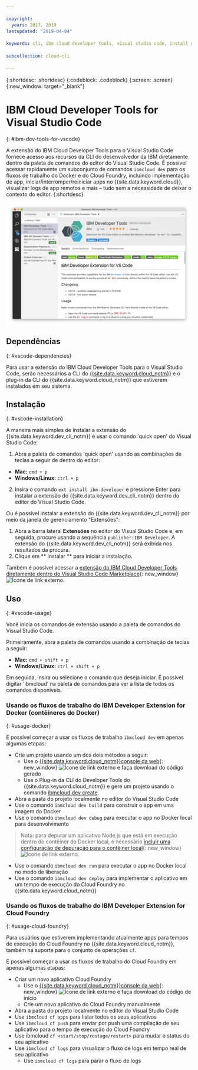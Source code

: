 ```yaml
---

copyright:
  years: 2017, 2019
lastupdated: "2019-04-04"

keywords: cli, ibm cloud developer tools, visual studio code, install developer tools, developer extension, vscode cli, vscode plugin, cloud foundry vscode

subcollection: cloud-cli

---
```


{:shortdesc: .shortdesc}
{:codeblock: .codeblock}
{:screen: .screen}
{:new_window: target="_blank"}

# IBM Cloud Developer Tools for Visual Studio Code
{: #ibm-dev-tools-for-vscode}

A extensão do IBM Cloud Developer Tools para o Visual Studio Code fornece acesso aos recursos da CLI do desenvolvedor da IBM diretamente dentro da paleta de comandos do editor do Visual Studio Code. É possível acessar rapidamente um subconjunto de comandos `ibmcloud dev` para os fluxos de trabalho do Docker e do Cloud Foundry, incluindo implementação de app, iniciar/interromper/reiniciar apps no {{site.data.keyword.cloud}}, visualizar logs de app remotos e mais – tudo sem a necessidade de deixar o contexto do editor.
{:shortdesc}

![Captura de tela da tela de download da extensão IBM Developer Tools.](vscode.png "Tela de download da extensão dentro do Visual Studio Code")

## Dependências
{: #vscode-dependencies}

Para usar a extensão do IBM Cloud Developer Tools para o Visual Studio Code, serão necessários a CLI do [{{site.data.keyword.cloud_notm}}](/docs/cli?topic=cloud-cli-ibmcloud-cli#ibmcloud-cli) e o plug-in da CLI do {{site.data.keyword.cloud_notm}} que estiverem instalados em seu sistema.

## Instalação
{: #vscode-installation}

A maneira mais simples de instalar a extensão do {{site.data.keyword.dev_cli_notm}} é usar o comando 'quick open' do Visual Studio Code:

1. Abra a paleta de comandos 'quick open' usando as combinações de teclas a seguir de dentro do editor:

  * **Mac:** `cmd + p`
  * **Windows/Linux:** `ctrl + p`

2. Insira o comando `ext install ibm-developer` e pressione Enter para instalar a extensão do {{site.data.keyword.dev_cli_notm}} dentro do editor do Visual Studio Code.

Ou é possível instalar a extensão do {{site.data.keyword.dev_cli_notm}} por meio da janela de gerenciamento "Extensões":

1. Abra a barra lateral **Extensões** no editor do Visual Studio Code e, em seguida, procure usando a sequência `publisher:IBM Developer`. A extensão do {{site.data.keyword.dev_cli_notm}} será exibida nos resultados da procura.  
2. Clique em  ** Instalar **  para iniciar a instalação.

Também é possível acessar a [extensão do IBM Cloud Developer Tools diretamente dentro do Visual Studio Code Marketplace](https://marketplace.visualstudio.com/items?itemName=IBM.ibm-developer){: new_window} ![Ícone de link externo](../../icons/launch-glyph.svg "Ícone de link externo").

## Uso
{: #vscode-usage}

Você inicia os comandos de extensão usando a paleta de comandos do Visual Studio Code.

Primeiramente, abra a paleta de comandos usando a combinação de teclas a seguir:

* **Mac:** `cmd + shift + p`
* **Windows/Linux:** `ctrl + shift + p`

Em seguida, insira ou selecione o comando que deseja iniciar. É possível digitar 'ibmcloud' na paleta de comandos para ver a lista de todos os comandos disponíveis.

### Usando os fluxos de trabalho do IBM Developer Extension for Docker (contêineres do Docker)
{: #usage-docker}

É possível começar a usar os fluxos de trabalho `ibmcloud dev` em apenas algumas etapas:
* Crie um projeto usando um dos dois métodos a seguir:
  * Use o [{{site.data.keyword.cloud_notm}}console da web](https://{DomainName}/developer/appservice/starter-kits){: new_window} ![Ícone de link externo](../../icons/launch-glyph.svg "Ícone de link externo") e faça download do código gerado
  * Use o Plug-in da CLI do Developer Tools do {{site.data.keyword.cloud_notm}} e gere um projeto usando o comando [ibmcloud dev create](/docs/cli/idt?topic=cloud-cli-idt-cli#create).
* Abra a pasta do projeto localmente no editor do Visual Studio Code
* Use o comando `ibmcloud dev build` para construir o app em uma imagem do Docker
* Use o comando `ibmcloud dev debug` para executar o app no Docker local para desenvolvimento
> Nota: para depurar um aplicativo Node.js que está em execução dentro do contêiner do Docker local, é necessário [incluir uma configuração de depuração para o contêiner local](https://github.com/IBM-Cloud/ibm-developer-extension-vscode#debugging-nodejs-apps-within-the-local-docker-container){: new_window} ![Ícone de link externo](../../icons/launch-glyph.svg "Ícone de link externo").
* Use o comando `ibmcloud dev run` para executar o app no Docker local no modo de liberação
* Use o comando `ibmcloud dev deploy` para implementar o aplicativo em um tempo de execução do Cloud Foundry no {{site.data.keyword.cloud_notm}}

### Usando os fluxos de trabalho do IBM Developer Extension for Cloud Foundry
{: #usage-cloud-foundry}

Para usuários que estiverem implementando atualmente apps para tempos de execução do Cloud Foundry no {{site.data.keyword.cloud_notm}}, também há suporte para o conjunto de operações `cf`.

É possível começar a usar os fluxos de trabalho do Cloud Foundry em apenas algumas etapas:
* Criar um novo aplicativo Cloud Foundry
  * Use o [{{site.data.keyword.cloud_notm}}console da web](https://{DomainName}/developer/appservice/starter-kits){: new_window} ![Ícone de link externo](../../icons/launch-glyph.svg "Ícone de link externo") e faça download do código de início
  * Crie um novo aplicativo do Cloud Foundry manualmente
* Abra a pasta do projeto localmente no editor do Visual Studio Code
* Use `ibmcloud cf apps` para listar todos os seus aplicativos
* Use `ibmcloud cf push` para enviar por push uma compilação de seu aplicativo para o tempo de execução do Cloud Foundry
* Use ibmcloud `cf <start/stop/restage/restart>` para mudar o status do seu aplicativo
* Use `ibmcloud cf logs` para visualizar o fluxo de logs em tempo real de seu aplicativo
  * Use `ibmcloud cf logs` para parar o fluxo de logs
